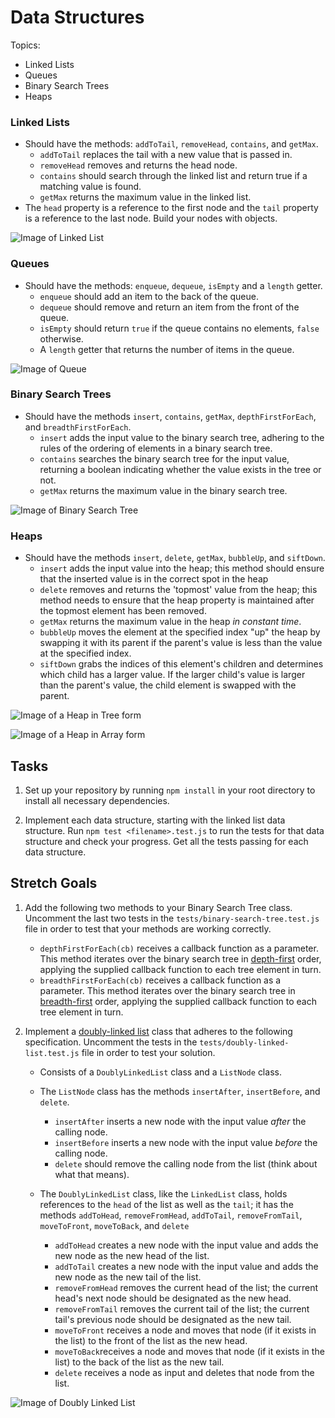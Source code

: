 # Data Structures 

Topics:

 * Linked Lists
 * Queues
 * Binary Search Trees
 * Heaps

### Linked Lists
 * Should have the methods: `addToTail`, `removeHead`, `contains`, and `getMax`.
   * `addToTail` replaces the tail with a new value that is passed in.
   * `removeHead` removes and returns the head node.
   * `contains` should search through the linked list and return true if a matching value is found.
   * `getMax` returns the maximum value in the linked list. 
 * The `head` property is a reference to the first node and the `tail` property is a reference to the last node. Build your nodes with objects.
 
![Image of Linked List](https://upload.wikimedia.org/wikipedia/commons/thumb/6/6d/Singly-linked-list.svg/816px-Singly-linked-list.svg.png)

### Queues
 * Should have the methods: `enqueue`, `dequeue`, `isEmpty` and a `length` getter.
   * `enqueue` should add an item to the back of the queue.
   * `dequeue` should remove and return an item from the front of the queue.
   * `isEmpty` should return `true` if the queue contains no elements, `false` otherwise.
   * A `length` getter that returns the number of items in the queue.
 
![Image of Queue](https://upload.wikimedia.org/wikipedia/commons/thumb/5/52/Data_Queue.svg/600px-Data_Queue.svg.png)

### Binary Search Trees
* Should have the methods `insert`, `contains`, `getMax`, `depthFirstForEach`, and `breadthFirstForEach`.
  * `insert` adds the input value to the binary search tree, adhering to the rules of the ordering of elements in a binary search tree.
  * `contains` searches the binary search tree for the input value, returning a boolean indicating whether the value exists in the tree or not.
  * `getMax` returns the maximum value in the binary search tree.

![Image of Binary Search Tree](https://upload.wikimedia.org/wikipedia/commons/thumb/d/da/Binary_search_tree.svg/300px-Binary_search_tree.svg.png)

### Heaps
* Should have the methods `insert`, `delete`, `getMax`, `bubbleUp`, and `siftDown`.
  * `insert` adds the input value into the heap; this method should ensure that the inserted value is in the correct spot in the heap
  * `delete` removes and returns the 'topmost' value from the heap; this method needs to ensure that the heap property is maintained after the topmost element has been removed. 
  * `getMax` returns the maximum value in the heap _in constant time_.
  * `bubbleUp` moves the element at the specified index "up" the heap by swapping it with its parent if the parent's value is less than the value at the specified index.
  * `siftDown` grabs the indices of this element's children and determines which child has a larger value. If the larger child's value is larger than the parent's value, the child element is swapped with the parent.

![Image of a Heap in Tree form](https://upload.wikimedia.org/wikipedia/commons/thumb/3/38/Max-Heap.svg/501px-Max-Heap.svg.png)

![Image of a Heap in Array form](https://upload.wikimedia.org/wikipedia/commons/thumb/d/d2/Heap-as-array.svg/603px-Heap-as-array.svg.png)

## Tasks
1. Set up your repository by running `npm install` in your root directory to install all necessary dependencies.

2. Implement each data structure, starting with the linked list data structure. Run `npm test <filename>.test.js` to run the tests for that data structure and check your progress. Get all the tests passing for each data structure. 

## Stretch Goals
1. Add the following two methods to your Binary Search Tree class. Uncomment the last two tests in the `tests/binary-search-tree.test.js` file in order to test that your methods are working correctly.

   * `depthFirstForEach(cb)` receives a callback function as a parameter. This method iterates over the binary search tree in [depth-first](https://en.wikipedia.org/wiki/Depth-first_search) order, applying the supplied callback function to each tree element in turn. 
   * `breadthFirstForEach(cb)` receives a callback function as a parameter. This method iterates over the binary search tree in [breadth-first](https://en.wikipedia.org/wiki/Breadth-first_search) order, applying the supplied callback function to each tree element in turn.

2. Implement a [doubly-linked list](https://en.wikipedia.org/wiki/Doubly_linked_list) class that adheres to the following specification. Uncomment the tests in the `tests/doubly-linked-list.test.js` file in order to test your solution.

   * Consists of a `DoublyLinkedList` class and a `ListNode` class.
   * The `ListNode` class has the methods `insertAfter`, `insertBefore`, and `delete`.
     * `insertAfter` inserts a new node with the input value _after_  the calling node.
     * `insertBefore` inserts a new node with the input value _before_ the calling node.
     * `delete` should remove the calling node from the list (think about what that means).

   * The `DoublyLinkedList` class, like the `LinkedList` class, holds references to the `head` of the list as well as the `tail`; it has the methods `addToHead`, `removeFromHead`, `addToTail`, `removeFromTail`, `moveToFront`, `moveToBack`, and `delete`
     * `addToHead` creates a new node with the input value and adds the new node as the new head of the list.
     * `addToTail` creates a new node with the input value and adds the new node as the new tail of the list.
     * `removeFromHead` removes the current head of the list; the current head's next node should be designated as the new head.
     * `removeFromTail` removes the current tail of the list; the current tail's previous node should be designated as the new tail.
     * `moveToFront` receives a node and moves that node (if it exists in the list) to the front of the list as the new head.
     * `moveToBack`receives a node and moves that node (if it exists in the list) to the back of the list as the new tail.
     * `delete` receives a node as input and deletes that node from the list.

![Image of Doubly Linked List](https://upload.wikimedia.org/wikipedia/commons/thumb/5/5e/Doubly-linked-list.svg/610px-Doubly-linked-list.svg.png)